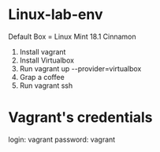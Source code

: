 # Linux-lab-env
Default Box = Linux Mint 18.1 Cinnamon

1) Install vagrant
2) Install Virtualbox
3) Run vagrant up --provider=virtualbox 
4) Grap a coffee
5) Run vagrant ssh  

# Vagrant's credentials
login: vagrant
password: vagrant
